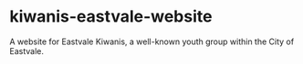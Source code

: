 # kiwanis-eastvale-website
A website for Eastvale Kiwanis, a well-known youth group within the City of Eastvale.
